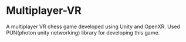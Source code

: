 # Multiplayer-VR

A multiplayer VR chess game developed using Unity and OpenXR. Used PUN(photon unity networking) library for developing this game.

